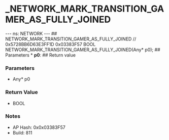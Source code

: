# _NETWORK_MARK_TRANSITION_GAMER_AS_FULLY_JOINED

--- ns: NETWORK --- ## NETWORK_MARK_TRANSITION_GAMER_AS_FULLY_JOINED  // 0x5728BB6D63E3FF1D 0x03383F57 BOOL NETWORK_MARK_TRANSITION_GAMER_AS_FULLY_JOINED(Any* p0);   ## Parameters * **p0**:  ## Return value

### Parameters
* Any* p0

### Return Value
* BOOL

### Notes
* AP Hash: 0x0x03383F57
* Build: 811


